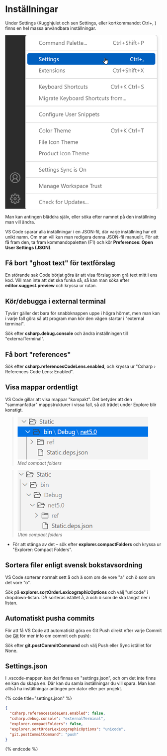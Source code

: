 # Inställningar

Under Settings (Kugghjulet och sen Settings, eller kortkommandot Ctrl+, ) finns en hel massa användbara inställningar.

![](<../../.gitbook/assets/image (3) (2).png>)

Man kan antingen bläddra själv, eller söka efter namnet på den inställning man vill ändra.

VS Code sparar alla inställningar i en JSON-fil, där varje inställning har ett unikt namn. Om man vill kan man redigera denna JSON-fil manuellt. För att få fram den, ta fram kommandopaletten (F1) och kör **Preferences: Open User Settings (JSON)**.

## Få bort "ghost text" för textförslag

En störande sak Code börjat göra är att visa förslag som grå text mitt i ens kod. Vill man inte att det  ska funka så, så kan man söka efter **editor.suggest.preview** och kryssa ur rutan.

## Kör/debugga i external terminal

Tyvärr gäller det bara för snabbknappen uppe i högra hörnet, men man kan i varje fall göra så att program man kör den vägen startar i "external terminal".

Sök efter **csharp.debug.console** och ändra inställningen till "externalTerminal".

## Få bort "references"

Sök efter **csharp.referencesCodeLens.enabled**, och kryssa ur "Csharp › References Code Lens: Enabled".

## Visa mappar ordentligt

VS Code gillar att visa mappar "kompakt". Det betyder att den "sammanfattar" mappstrukturer i vissa fall, så att trädet under Explore blir konstigt.

> <img src="../../.gitbook/assets/image (26).png" alt="" data-size="original"> \
> _Med compact folders_

> <img src="../../.gitbook/assets/image (27).png" alt="" data-size="original"> \
> _Utan compact folders_

* För att stänga av det – sök efter **explorer.compactFolders** och kryssa ur "Explorer: Compact Folders".

## Sortera filer enligt svensk bokstavsordning

VS Code sorterar normalt sett å och ä som om de vore "a" och ö som om det vore "o".

Sök på **explorer.sortOrderLexicographicOptions** och välj "unicode" i dropdown-listan. DÅ sorteras istället å, ä och ö som de ska längst ner i listan.

## Automatiskt pusha commits

För att få VS Code att automatiskt göra en Git Push direkt efter varje Commit (se [Git](../git-and-github/) för mer info om commit och push):

Sök efter **git.postCommitCommand** och välj Push eller Sync istället för None.

## Settings.json

I .vscode-mappen kan det finnas en "settings.json", och om det inte finns en kan du skapa en. Där kan du samla inställningar du vill spara. Man kan alltså ha inställningar antingen per dator eller per projekt.

{% code title="settings.json" %}
```json
{
  "csharp.referencesCodeLens.enabled": false,
  "csharp.debug.console": "externalTerminal",
  "explorer.compactFolders": false,
  "explorer.sortOrderLexicographicOptions": "unicode",
  "git.postCommitCommand": "push"
}
```
{% endcode %}
